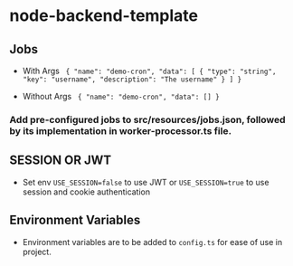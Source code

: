 # node-backend-template

## Jobs

- With Args
  `	{
	"name": "demo-cron",
	"data": [
		{
			"type": "string",
			"key": "username",
			"description": "The username"
		}
	]
}`

- Without Args
  `	{
	"name": "demo-cron",
	"data": []
}`

### Add pre-configured jobs to src/resources/jobs.json, followed by its implementation in worker-processor.ts file.


## SESSION OR JWT
* Set env ` USE_SESSION=false ` to use JWT or ` USE_SESSION=true ` to use session and cookie authentication

## Environment Variables
* Environment variables are to be added to ` config.ts ` for ease of use in project.
